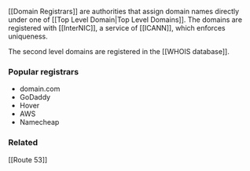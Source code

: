 [[Domain Registrars]] are authorities that assign domain names directly under one of [[Top Level Domain|Top Level Domains]]. The domains are registered with [[InterNIC]], a service of [[ICANN]], which enforces uniqueness.

The second level domains are registered in the [[WHOIS database]].

### Popular registrars
* domain.com
* GoDaddy
* Hover
* AWS
* Namecheap
### Related
[[Route 53]]
